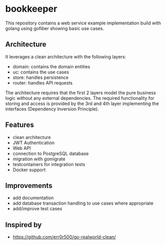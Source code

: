 # bookkeeper

This repository contains a web service example implementation build with golang using gofiber showing basic use cases. 

## Architecture
It leverages a clean architecture with the following layers:

- domain: contains the domain entities
- uc: contains the use cases
- store: handles persistence
- router: handles API requests

The architecture requires that the first 2 layers model the pure business logic without any external dependencies. 
The required functionality for storing and access is provided by the 3rd and 4th layer implementing the interfaces (Dependency Inversion Principle).

## Features
- clean architecture
- JWT Authentication
- Web API
- connection to PostgreSQL database
- migration with gomigrate
- testcontainers for integration tests
- Docker support

## Improvements
- add documentation
- add database transaction handling to use cases where appropriate
- add/improve test cases

## Inspired by
- https://github.com/err0r500/go-realworld-clean/
